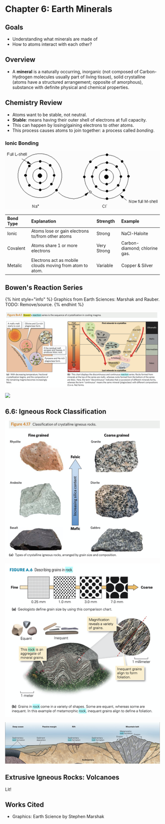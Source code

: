 # Chapter 6: Earth Minerals

## Goals

* Understanding what minerals are made of
* How to atoms interact with each other?

## Overview

* A **mineral** is a naturally occurring, inorganic \(not composed of Carbon-Hydrogen molecules usually part of living tissue\), solid crystalline \(atoms have a structured arrangement; opposite of amorphous\),  substance with definite physical and chemical properties. 

## Chemistry Review

* Atoms want to be stable, not neutral.
* **Stable**: means having their outer shell of electrons at full capacity.
* This can happen by losing/gaining electrons to other atoms.
* This process causes atoms to join together: a process called _bonding_.

### Ionic Bonding

![](../../.gitbook/assets/image%20%28582%29.png)

| Bond Type | Explanation | Strength | Example |
| :--- | :--- | :--- | :--- |
| Ionic | Atoms lose or gain electrons to/from other atoms | Strong | NaCl-Haloite |
| Covalent | Atoms share 1 or more electrons | Very Strong | Carbon-diamond; chlorine gas. |
| Metalic | Electrons act as mobile clouds moving from atom to atom. | Variable | Copper & Silver |

## Bowen's Reaction Series

{% hint style="info" %}
Graphics from Earth Sciences: Marshak and Rauber. TODO: Remove/source.
{% endhint %}

![](../../.gitbook/assets/image%20%28609%29.png)

![](../../.gitbook/assets/image%20%28610%29.png)

## 6.6: Igneous Rock Classification

![](../../.gitbook/assets/image%20%28605%29.png)

![](../../.gitbook/assets/image%20%28607%29.png)

![](../../.gitbook/assets/image%20%28612%29.png)

## Extrusive Igneous Rocks: Volcanoes

Lit!

## Works Cited

* Graphics: Earth Science by Stephen Marshak

